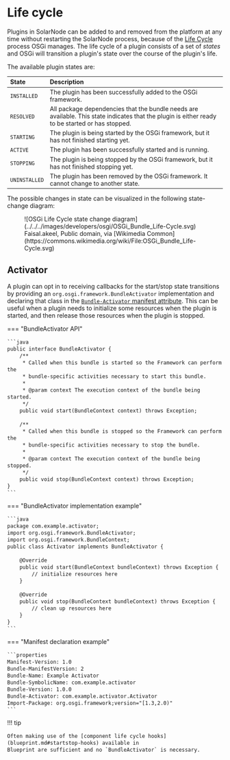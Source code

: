 # Life cycle

Plugins in SolarNode can be added to and removed from the platform at any time without restarting
the SolarNode process, because of the [Life Cycle][osgi-lifecycle] process OSGi manages. The life
cycle of a plugin consists of a set of _states_ and OSGi will transition a plugin's state over the
course of the plugin's life.

The available plugin states are:

| State | Description |
|:------|:------------|
| `INSTALLED`   | The plugin has been successfully added to the OSGi framework. |
| `RESOLVED`    | All package dependencies that the bundle needs are available. This state indicates that the plugin is either ready to be started or has stopped. |
| `STARTING`    | The plugin is being started by the OSGi framework, but it has not finished starting yet. |
| `ACTIVE `     | The plugin has been successfully started and is running. |
| `STOPPING`    | The plugin is being stopped by the OSGi framework, but it has not finished stopping yet. |
| `UNINSTALLED` | The plugin has been removed by the OSGi framework. It cannot change to another state. |

The possible changes in state can be visualized in the following state-change diagram:

<figure markdown>
  ![OSGi Life Cycle state change diagram](../../../images/developers/osgi/OSGi_Bundle_Life-Cycle.svg)
  <figcaption markdown>Faisal.akeel, Public domain, via [Wikimedia Common](https://commons.wikimedia.org/wiki/File:OSGi_Bundle_Life-Cycle.svg)</figcaption>
</figure>

## Activator

A plugin can opt in to receiving callbacks for the start/stop state transitions by providing an
`org.osgi.framework.BundleActivator` implementation and declaring that class in the
[`Bundle-Activator` manifest attribute](manifest.md#common-attributes). This can be useful when a
plugin needs to initialize some resources when the plugin is started, and then release those
resources when the plugin is stopped.

=== "BundleActivator API"

	```java
	public interface BundleActivator {
		/**
		 * Called when this bundle is started so the Framework can perform the
		 * bundle-specific activities necessary to start this bundle.
		 *
		 * @param context The execution context of the bundle being started.
		 */
		public void start(BundleContext context) throws Exception;

		/**
		 * Called when this bundle is stopped so the Framework can perform the
		 * bundle-specific activities necessary to stop the bundle.
		 *
		 * @param context The execution context of the bundle being stopped.
		 */
		public void stop(BundleContext context) throws Exception;
	}
	```

=== "BundleActivator implementation example"

	```java
	package com.example.activator;
	import org.osgi.framework.BundleActivator;
	import org.osgi.framework.BundleContext;
	public class Activator implements BundleActivator {

		@Override
		public void start(BundleContext bundleContext) throws Exception {
			// initialize resources here
		}

		@Override
		public void stop(BundleContext bundleContext) throws Exception {
			// clean up resources here
		}
	}
	```

=== "Manifest declaration example"

	```properties
	Manifest-Version: 1.0
	Bundle-ManifestVersion: 2
	Bundle-Name: Example Activator
	Bundle-SymbolicName: com.example.activator
	Bundle-Version: 1.0.0
	Bundle-Activator: com.example.activator.Activator
	Import-Package: org.osgi.framework;version="[1.3,2.0)"
	```

!!! tip

	Often making use of the [component life cycle hooks](blueprint.md#startstop-hooks) available in
	Blueprint are sufficient and no `BundleActivator` is necessary.

[osgi-lifecycle]: https://en.wikipedia.org/wiki/OSGi#Life-cycle
